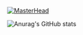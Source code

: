 [![MasterHead]()](https://github.com/aryanchegini)

![Anurag's GitHub stats](https://github-readme-stats.vercel.app/api?username=aryanchegini&show_icons=true&theme=onedark)

